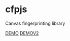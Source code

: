 # cfpjs
Canvas fingerprinting library

[DEMO](https://raw.githack.com/lemon-mint/cfpjs/main/v1.html)
[DEMOV2](https://raw.githack.com/lemon-mint/cfpjs/main/v2.html)
